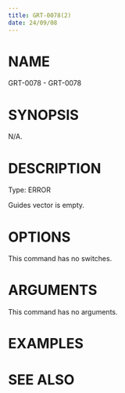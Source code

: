 ```yaml
---
title: GRT-0078(2)
date: 24/09/08
---
```


# NAME

GRT-0078 - GRT-0078

# SYNOPSIS

N/A.

# DESCRIPTION

Type: ERROR

Guides vector is empty.

# OPTIONS

This command has no switches.

# ARGUMENTS

This command has no arguments.

# EXAMPLES

# SEE ALSO
